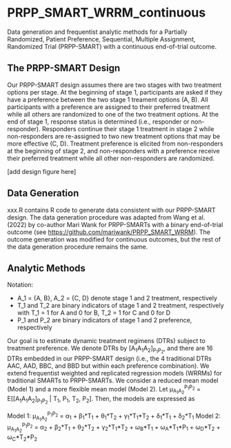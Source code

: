 # PRPP_SMART_WRRM_continuous
Data generation and frequentist analytic methods for a Partially Randomized, Patient Preference, Sequential, Multiple Assignment, Randomized Trial (PRPP-SMART) with a continuous end-of-trial outcome. 

## The PRPP-SMART Design
Our PRPP-SMART design assumes there are two stages with two treatment options per stage. At the beginning of stage 1, participants are asked if they have a preference between the two stage 1 treament options (A, B). All participants with a preference are assigned to their preferred treatment while all others are randomized to one of the two treatment options. At the end of stage 1, response status is determined (i.e., responder or non-responder). Responders continue their stage 1 treatment in stage 2 while non-responders are re-assigned to two new treatment options that may be more effective (C, D). Treatment preference is elicited from non-responders at the beginning of stage 2, and non-responders with a preference receive their preferred treatment while all other non-responders are randomized. 

[add design figure here]

## Data Generation
xxx.R contains R code to generate data consistent with our PRPP-SMART design. The data generation procedure was adapted from Wang et al. (2022) by co-author Mari Wank for PRPP-SMARTs with a binary end-of-trial outcome (see https://github.com/mariwank/PRPP_SMART_WRRM). The outcome generation was modified for continuous outcomes, but the rest of the data generation procedure remains the same. 

## Analytic Methods
Notation:
- A_1 = {A, B}, A_2 = {C, D} denote stage 1 and 2 treatment, respectively
- T_1 and T_2 are binary indicators of stage 1 and 2 treatment, respectively with T_1 = 1 for A and 0 for B, T_2 = 1 for C and 0 for D
- P_1 and P_2 are binary indicators of stage 1 and 2 preference, respectively

Our goal is to estimate dynamic treatment regimens (DTRs) subject to treatment preference. We denote DTRs by [A<sub>1</sub>A<sub>1</sub>A<sub>2</sub>]<sub>P<sub>1</sub>P<sub>2</sub></sub>, and there are 16 DTRs embedded in our PRPP-SMART design (i.e., the 4 traditional DTRs AAC, AAD, BBC, and BBD but within each preference combination). We extend frequentist weighted and replicated regression models (WRRMs) for traditional SMARTs to PRPP-SMARTs. We consider a reduced mean model (Model 1) and a more flexible mean model (Model 2). Let &mu;<sub>A<sub>1</sub>A<sub>2</sub></sub><sup>P<sub>1</sub>P<sub>2</sub></sup> = E[[A<sub>1</sub>A<sub>1</sub>A<sub>2</sub>]<sub>P<sub>1</sub>P<sub>2</sub></sub> | T<sub>1</sub>, P<sub>1</sub>, T<sub>2</sub>, P<sub>2</sub>]. Then, the models are expressed as

Model 1: &mu;<sub>A<sub>1</sub>A<sub>2</sub></sub><sup>P<sub>1</sub>P<sub>2</sub></sup> = &alpha;<sub>1</sub> + &beta;<sub>1</sub>*T<sub>1</sub> + &theta;<sub>1</sub>*T<sub>2</sub> + &gamma;<sub>1</sub>*T<sub>1</sub>*T<sub>2</sub> + &delta;<sub>1</sub>*T<sub>1</sub> + &delta;<sub>2</sub>*T<sub>1</sub>
Model 2: &mu;<sub>A<sub>1</sub>A<sub>2</sub></sub><sup>P<sub>1</sub>P<sub>2</sub></sup> = &alpha;<sub>2</sub> + &beta;<sub>2</sub>*T<sub>1</sub> + &theta;<sub>2</sub>*T<sub>2</sub> + &gamma;<sub>2</sub>*T<sub>1</sub>*T<sub>2</sub> + &omega;<sub>B</sub>*T<sub>1</sub> + &omega;<sub>A</sub>*T<sub>1</sub>*P<sub>1</sub> + &omega;<sub>D</sub>*T<sub>2</sub> + &omega;<sub>C</sub>*T<sub>2</sub>*P<sub>2</sub>
